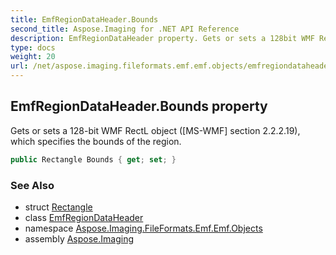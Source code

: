 ```yaml
---
title: EmfRegionDataHeader.Bounds
second_title: Aspose.Imaging for .NET API Reference
description: EmfRegionDataHeader property. Gets or sets a 128bit WMF RectL object MSWMF section 2.2.2.19 which specifies the bounds of the region
type: docs
weight: 20
url: /net/aspose.imaging.fileformats.emf.emf.objects/emfregiondataheader/bounds/
---
```

## EmfRegionDataHeader.Bounds property

Gets or sets a 128-bit WMF RectL object ([MS-WMF] section 2.2.2.19), which specifies the bounds of the region.

```csharp
public Rectangle Bounds { get; set; }
```

### See Also

* struct [Rectangle](../../../aspose.imaging/rectangle/)
* class [EmfRegionDataHeader](../)
* namespace [Aspose.Imaging.FileFormats.Emf.Emf.Objects](../../emfregiondataheader/)
* assembly [Aspose.Imaging](../../../)


